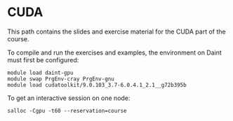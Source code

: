 # CUDA

This path contains the slides and exercise material for the CUDA part of the course.

To compile and run the exercises and examples, the environment on Daint must first be configured:

```
module load daint-gpu
module swap PrgEnv-cray PrgEnv-gnu
module load cudatoolkit/9.0.103_3.7-6.0.4.1_2.1__g72b395b
```

To get an interactive session on one node:

```
salloc -Cgpu -t60 --reservation=course
```
